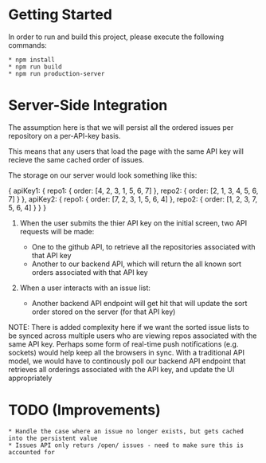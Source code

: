 # Getting Started

In order to run and build this project, please execute the following commands:

    * npm install
    * npm run build
    * npm run production-server

# Server-Side Integration

The assumption here is that we will persist all the ordered issues per repository on a per-API-key basis.

This means that any users that load the page with the same API key will recieve the same cached order of issues.

The storage on our server would look something like this:

{
    apiKey1: {
        repo1: {
            order: [4, 2, 3, 1, 5, 6, 7]
        },
        repo2: {
            order: [2, 1, 3, 4, 5, 6, 7]
        }
    },
    apiKey2: {
        repo1: {
            order: [7, 2, 3, 1, 5, 6, 4]
        },
        repo2: {
            order: [1, 2, 3, 7, 5, 6, 4]
        }
    }
}

1) When the user submits the thier API key on the initial screen, two API requests will be made:
    - One to the github API, to retrieve all the repositories associated with that API key
    - Another to our backend API, which will return the all known sort orders associated with that API key

2) When a user interacts with an issue list:
    - Another backend API endpoint will get hit that will update the sort order stored on the server (for that API key)

NOTE: There is added complexity here if we want the sorted issue lists to be synced across multiple users who are viewing
repos associated with the same API key.  Perhaps some form of real-time push notifications (e.g. sockets) would help
keep all the browsers in sync.  With a traditional API model, we would have to continously poll our backend API endpoint
that retrieves all orderings associated with the API key, and update the UI appropriately

# TODO (Improvements)
    * Handle the case where an issue no longer exists, but gets cached into the persistent value
    * Issues API only returs /open/ issues - need to make sure this is accounted for
